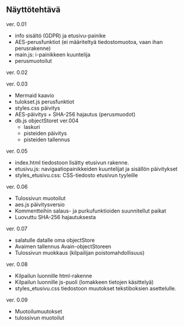 ## Näyttötehtävä

ver. 0.01  

- info sisältö (GDPR) ja etusivu-painike  
- AES-perusfunktiot (ei määriteltyä tiedostomuotoa, vaan ihan perusrakenne)  
- main.js: i-painikkeen kuuntelija  
- perusmuotoilut

ver. 0.02  

ver. 0.03   

- Mermaid kaavio  
- tulokset.js perusfunktiot
- styles.css päivitys
- AES-päivitys + SHA-256 hajautus (perusmuodot)
- db.js objectStoret
ver.004
  - laskuri
  - pisteiden päivitys
  - pisteiden tallennus

ver. 0.05

- index.html tiedostoon lisätty etusivun rakenne. 
- etusivu.js: navigaatiopainikkeiden kuuntelijat ja sisällön päivitykset
- styles_etusivu.css: CSS-tiedosto etusivun tyyleille

ver. 0.06  

- Tulossivun muotoilut
- aes.js päivitysversio
- Kommentteihin salaus- ja purkufunktioiden suunnitellut paikat
- Luovuttu SHA-256 hajautuksesta

ver. 0.07  

- salatulle datalle oma objectStore
- Avaimen tallennus Avain-objectStoreen
- Tulossivun muokkaus (kilpailijan poistomahdollisuus)

ver. 0.08

- Kilpailun luonnille html-rakenne
- Kilpailun luonnille js-puoli (lomakkeen tietojen käsittelyä)
- styles_etusivu.css tiedostoon muutokset tekstiboksien asettelulle.

ver. 0.09  
- Muotoilumuutokset
- tulossivun muotoilut
